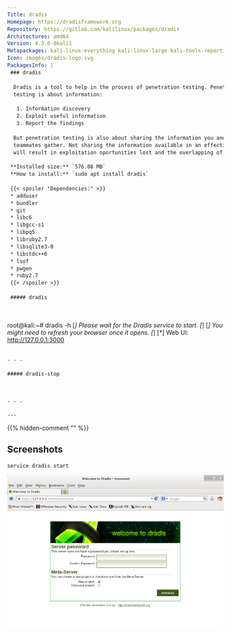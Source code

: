 ```yaml
---
Title: dradis
Homepage: https://dradisframework.org
Repository: https://gitlab.com/kalilinux/packages/dradis
Architectures: amd64
Version: 4.3.0-0kali1
Metapackages: kali-linux-everything kali-linux-large kali-tools-reporting 
Icon: images/dradis-logo.svg
PackagesInfo: |
 ### dradis
 
  Dradis is a tool to help in the process of penetration testing. Penetration
  testing is about information:
   
   1. Information discovery
   2. Exploit useful information
   3. Report the findings
   
  But penetration testing is also about sharing the information you and your
  teammates gather. Not sharing the information available in an effective way
  will result in exploitation oportunities lost and the overlapping of efforts.
 
 **Installed size:** `576.08 MB`  
 **How to install:** `sudo apt install dradis`  
 
 {{< spoiler "Dependencies:" >}}
 * adduser
 * bundler
 * git
 * libc6 
 * libgcc-s1 
 * libpq5 
 * libruby2.7 
 * libsqlite3-0 
 * libstdc++6 
 * lsof
 * pwgen
 * ruby2.7
 {{< /spoiler >}}
 
 ##### dradis
 
 
 ```
 root@kali:~# dradis -h
 [*] Please wait for the Dradis service to start.
 [*]
 [*] You might need to refresh your browser once it opens.
 [*]
 [*]  Web UI: http://127.0.0.1:3000
 
 ```
 
 - - -
 
 ##### dradis-stop
 
 
 
 - - -
 
---
```

{{% hidden-comment "<!--Do not edit anything above this line-->" %}}

## Screenshots

```
service dradis start
```

![dradis](images/dradis.png)
